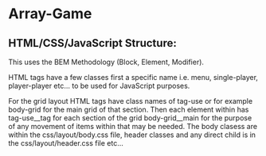 # Array-Game

## HTML/CSS/JavaScript Structure:

This uses the BEM Methodology (Block, Element, Modifier).

HTML tags have a few classes first a specific name i.e. menu, single-player, player-player etc... to be used for JavaScript purposes.

For the grid layout HTML tags have class names of tag-use or for example body-grid for the main grid of that section. Then each element within has tag-use__tag for each section of the grid body-grid__main for the purpose of any movement of items within that may be needed. The body clasess are within the css/layout/body.css file, header classes and any direct child is in the css/layout/header.css file etc...






